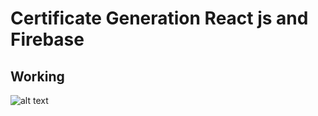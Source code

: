 # Certificate Generation React js and Firebase
## Working
![alt text](https://github.com/0xpulsar/certificate-gen/raw/master/Certificate%20Generation.gif)
